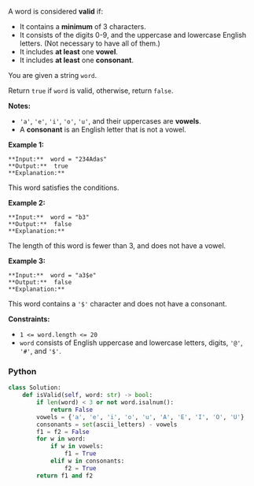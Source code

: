 A word is considered  **valid**  if:

-   It contains a  **minimum**  of 3 characters.
-   It consists of the digits 0-9, and the uppercase and lowercase English letters. (Not necessary to have all of them.)
-   It includes  **at least**  one  **vowel**.
-   It includes  **at least**  one  **consonant**.

You are given a string  `word`.

Return  `true`  if  `word`  is valid, otherwise, return  `false`.

**Notes:**

-   `'a'`,  `'e'`,  `'i'`,  `'o'`,  `'u'`, and their uppercases are  **vowels**.
-   A  **consonant**  is an English letter that is not a vowel.

**Example 1:**
```
**Input:**  word = "234Adas"
**Output:**  true
**Explanation:**
```

This word satisfies the conditions.

**Example 2:**
```
**Input:**  word = "b3"
**Output:**  false
**Explanation:**
```

The length of this word is fewer than 3, and does not have a vowel.

**Example 3:**
```
**Input:**  word = "a3$e"
**Output:**  false
**Explanation:**
```

This word contains a  `'$'`  character and does not have a consonant.

**Constraints:**

-   `1 <= word.length <= 20`
-   `word`  consists of English uppercase and lowercase letters, digits,  `'@'`,  `'#'`, and  `'$'`.


### Python
```py
class Solution:
    def isValid(self, word: str) -> bool:
        if len(word) < 3 or not word.isalnum():
            return False
        vowels = {'a', 'e', 'i', 'o', 'u', 'A', 'E', 'I', 'O', 'U'}
        consonants = set(ascii_letters) - vowels
        f1 = f2 = False
        for w in word:
            if w in vowels:
                f1 = True
            elif w in consonants:
                f2 = True
        return f1 and f2
```